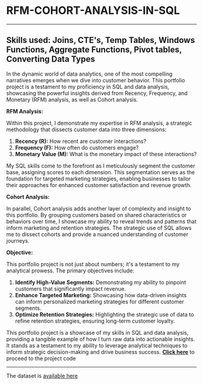 # RFM-COHORT-ANALYSIS-IN-SQL

---
**Skills used:** Joins, CTE's, Temp Tables, Windows Functions, Aggregate Functions, Pivot tables, Converting Data Types
---

In the dynamic world of data analytics, one of the most compelling narratives emerges when we dive into customer behavior. This portfolio project is a testament to my proficiency in SQL and data analysis, showcasing the powerful insights derived from Recency, Frequency, and Monetary (RFM) analysis, as well as Cohort analysis.

**RFM Analysis:**

Within this project, I demonstrate my expertise in RFM analysis, a strategic methodology that dissects customer data into three dimensions:

1. **Recency (R):** How recent are customer interactions?
2. **Frequency (F):** How often do customers engage?
3. **Monetary Value (M):** What is the monetary impact of these interactions?

My SQL skills come to the forefront as I meticulously segment the customer base, assigning scores to each dimension. This segmentation serves as the foundation for targeted marketing strategies, enabling businesses to tailor their approaches for enhanced customer satisfaction and revenue growth.

**Cohort Analysis:**

In parallel, Cohort analysis adds another layer of complexity and insight to this portfolio. By grouping customers based on shared characteristics or behaviors over time, I showcase my ability to reveal trends and patterns that inform marketing and retention strategies. The strategic use of SQL allows me to dissect cohorts and provide a nuanced understanding of customer journeys.

**Objective:**

This portfolio project is not just about numbers; it's a testament to my analytical prowess. The primary objectives include:

1. **Identify High-Value Segments:** Demonstrating my ability to pinpoint customers that significantly impact revenue.
2. **Enhance Targeted Marketing:** Showcasing how data-driven insights can inform personalized marketing strategies for different customer segments.
3. **Optimize Retention Strategies:** Highlighting the strategic use of data to refine retention strategies, ensuring long-term customer loyalty.

This portfolio project is a showcase of my skills in SQL and data analysis, providing a tangible example of how I turn raw data into actionable insights. It stands as a testament to my ability to leverage analytical techniques to inform strategic decision-making and drive business success.
**[Click here](https://github.com/job-moses/RFM-COHORT-ANALYSIS-IN-SQL/blob/main/SalesAnalysis.sql)** to proceed to the project code

--- 
The dataset is [available here](https://archive.ics.uci.edu/dataset/352/online+retail)
